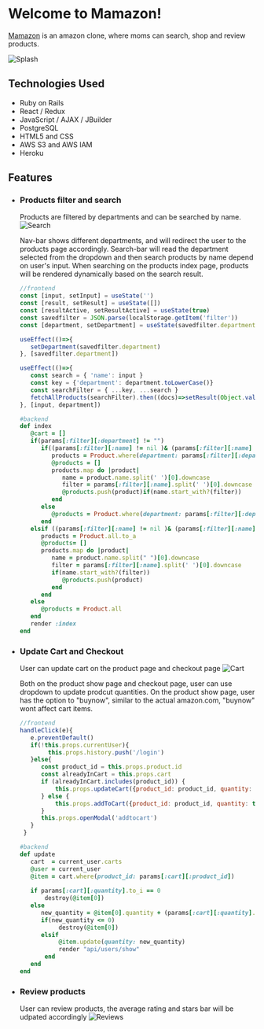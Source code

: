 # Welcome to Mamazon!
[Mamazon](https://mamazon-fullstack.herokuapp.com/#/) is an amazon clone, where moms can search, shop and review products. 

![Splash](https://mamazon-seeds.s3.us-west-1.amazonaws.com/ezgif.com-gif-maker+(5).gif)

## Technologies Used
* Ruby on Rails 
* React / Redux 
* JavaScript / AJAX / JBuilder 
* PostgreSQL 
* HTML5 and CSS
* AWS S3 and AWS IAM 
* Heroku 

## Features
* ### Products filter and search

   Products are filtered by departments and can be searched by name.
   ![Search](https://mamazon-seeds.s3.us-west-1.amazonaws.com/ezgif.com-gif-maker+(6).gif)
   
   Nav-bar shows different departments, and will redirect the user to the products page   accordingly.
   Search-bar will read the department selected from the dropdown and then search products by name    depend on user's input. 
   When searching on the products index page, products will be rendered dynamically based on the   search result.  
   ```js
   //frontend
   const [input, setInput] = useState('')
   const [result, setResult] = useState([])
   const [resultActive, setResultActive] = useState(true)
   const savedfilter = JSON.parse(localStorage.getItem('filter'))
   const [department, setDepartment] = useState(savedfilter.department)
   
   useEffect(()=>{
      setDepartment(savedfilter.department)
   }, [savedfilter.department])
   
   useEffect(()=>{         
      const search = { 'name': input }    
      const key = {'department': department.toLowerCase()}
      const searchFilter = { ...key, ...search }  
      fetchAllProducts(searchFilter).then((docs)=>setResult(Object.values(docs.products)) )          
   }, [input, department])
   ```
   ```ruby
   #backend
   def index        
      @cart = []
      if(params[:filter][:department] != "")               
         if((params[:filter][:name] != nil )& (params[:filter][:name] != ""))
            products = Product.where(department: params[:filter][:department]).to_a
            @products = []
            products.map do |product| 
               name = product.name.split(' ')[0].downcase
               filter = params[:filter][:name].split(' ')[0].downcase
               @products.push(product)if(name.start_with?(filter))     
            end      
         else
            @products = Product.where(department: params[:filter][:department])           
         end
      elsif ((params[:filter][:name] != nil )& (params[:filter][:name] != ""))           
         products = Product.all.to_a
         @products= []
         products.map do |product| 
            name = product.name.split(" ")[0].downcase
            filter = params[:filter][:name].split(' ')[0].downcase
            if(name.start_with?(filter))
               @products.push(product)
            end 
         end         
      else
         @products = Product.all
      end 
      render :index
   end 
   ```
* ### Update Cart and Checkout 
   User can update cart on the product page and checkout page
   ![Cart](https://mamazon-seeds.s3.us-west-1.amazonaws.com/ezgif.com-gif-maker+(8).gif)

   Both on the product show page and checkout page, user can use dropdown to update prodcut quantities. On the product show page, user has the option to "buynow", similar to the actual amazon.com, "buynow" wont affect cart items. 

   ```js
   //frontend
   handleClick(e){
      e.preventDefault()
      if(!this.props.currentUser){    
           this.props.history.push('/login')
      }else{    
         const product_id = this.props.product.id
         const alreadyInCart = this.props.cart
         if (alreadyInCart.includes(product_id)) {
             this.props.updateCart({product_id: product_id, quantity: this.state.quantity)        
         } else {
             this.props.addToCart({product_id: product_id, quantity: this.state.quantity})   
         }
         this.props.openModal('addtocart')
      }  
    }
   ```
   ```ruby
   #backend
   def update 
      cart  = current_user.carts
      @user = current_user
      @item = cart.where(product_id: params[:cart][:product_id])
      
      if params[:cart][:quantity].to_i == 0                 
          destroy(@item[0])
      else
         new_quantity = @item[0].quantity + (params[:cart][:quantity].to_i)          
         if(new_quantity <= 0) 
              destroy(@item[0])
         elsif 
              @item.update(quantity: new_quantity)
              render "api/users/show"
          end            
      end 
   end 
   ```
* ### Review products
   User can review products, the average rating and stars bar will be udpated accordingly
   ![Reviews](https://mamazon-seeds.s3.us-west-1.amazonaws.com/ezgif.com-gif-maker+(9).gif)
